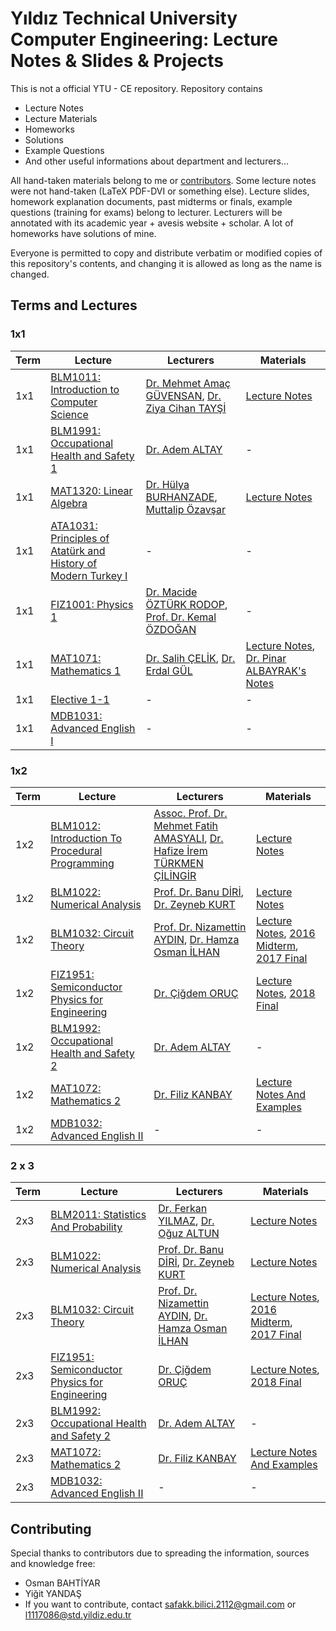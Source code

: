 # Yıldız Technical University Computer Engineering: Lecture Notes & Slides & Projects

This is not a official YTU - CE repository. Repository contains

- Lecture Notes
- Lecture Materials
- Homeworks
- Solutions
- Example Questions
- And other useful informations about department and lecturers...

All hand-taken materials belong to me or [contributors](https://github.com/safakkbilici/YTU-CE/blob/master/contributors.txt). Some lecture notes were not hand-taken (LaTeX PDF-DVI or something else). Lecture slides, homework explanation documents, past midterms or finals, example questions (training for exams) belong to lecturer. Lecturers will be annotated with its academic year + avesis website + scholar. A lot of homeworks have solutions of mine.

Everyone is permitted to copy and distribute verbatim or modified copies of this repository's contents, and changing it is allowed as long as the name is changed. 

## Terms and Lectures
### 1x1
| Term | Lecture | Lecturers | Materials
| ---- | ---- | ---- | ---- |
| 1x1 | [BLM1011: Introduction to Computer Science](http://www.bologna.yildiz.edu.tr/index.php?r=course/view&id=9450&aid=3) | [Dr. Mehmet Amaç GÜVENSAN](https://avesis.yildiz.edu.tr/amac), [Dr. Ziya Cihan TAYŞİ](https://avesis.yildiz.edu.tr/cihan) | [Lecture Notes](https://github.com/safakkbilici/YTU-CE/blob/master/1x1/BLM1011%20-%20Introduction%20to%20Computer%20Science/Lecture%20.pdf) |
| 1x1 | [BLM1991: Occupational Health and Safety 1](http://www.bologna.yildiz.edu.tr/index.php?r=course/view&id=9454&aid=3) | [Dr. Adem ALTAY](https://avesis.yildiz.edu.tr/aaltay/dokumanlar) | - |
| 1x1 | [MAT1320: Linear Algebra](http://www.bologna.yildiz.edu.tr/index.php?r=course/view&id=1006&aid=3) | [Dr. Hülya BURHANZADE](https://avesis.yildiz.edu.tr/hulyab), [Muttalip Özavşar](https://avesis.yildiz.edu.tr/mozavsar) | [Lecture Notes](https://github.com/safakkbilici/YTU-CE/blob/master/1x1/MAT1320%20-%20Linear%20Algebra/Notes.pdf) |
| 1x1 | [ATA1031: Principles of Atatürk and History of Modern Turkey I](http://www.bologna.yildiz.edu.tr/index.php?r=course/view&id=3298&aid=3) | - | - |
| 1x1 | [FIZ1001: Physics 1](http://www.bologna.yildiz.edu.tr/index.php?r=course/view&id=1820&aid=3) | [Dr. Macide ÖZTÜRK RODOP](https://avesis.yildiz.edu.tr/mcrodop/deneyim), [Prof. Dr. Kemal ÖZDOĞAN](https://avesis.yildiz.edu.tr/kozdogan) | - |
| 1x1 | [MAT1071: Mathematics 1](http://www.bologna.yildiz.edu.tr/index.php?r=course/view&id=1820&aid=3) | [Dr. Salih ÇELİK](https://avesis.yildiz.edu.tr/sacelik), [Dr. Erdal GÜL](https://avesis.yildiz.edu.tr/gul) | [Lecture Notes](https://github.com/safakkbilici/YTU-CE/blob/master/1x1/MAT1071%20-%20Mathematics%201/Notes.pdf), [Dr. Pinar ALBAYRAK's Notes](https://github.com/safakkbilici/YTU-CE/tree/master/1x1/MAT1071%20-%20Mathematics%201%20/P%C4%B1nar%20Albayrak%20Avesis) |
| 1x1 | [Elective 1-1](http://www.bologna.yildiz.edu.tr/index.php?r=program/view&id=196&aid=3) | - | - |
| 1x1 | [MDB1031: Advanced English I](http://www.bologna.yildiz.edu.tr/index.php?r=course/view&id=847&aid=3) | -| - | 
      
### 1x2
| Term | Lecture | Lecturers | Materials
| ---- | ---- | ---- | ---- |
| 1x2 | [BLM1012: Introduction To Procedural Programming](http://www.bologna.yildiz.edu.tr/index.php?r=course/view&id=9451&aid=3) | [Assoc. Prof. Dr. Mehmet Fatih AMASYALI](https://avesis.yildiz.edu.tr/amasyali), [Dr. Hafize İrem TÜRKMEN ÇİLİNGİR](https://avesis.yildiz.edu.tr/irem) | [Lecture Notes](https://github.com/safakkbilici/YTU-CE/blob/master/1x2/BLM1012%20-%20Introduction%20to%20Structured%20Programming/Lecture%20Notes.pdf) |
| 1x2 | [BLM1022: Numerical Analysis](http://www.bologna.yildiz.edu.tr/index.php?r=course/view&id=9452&aid=3) | [Prof. Dr. Banu DİRİ](https://avesis.yildiz.edu.tr/diri), [Dr. Zeyneb KURT](https://avesis.yildiz.edu.tr/zeyneb/) | [Lecture Notes](https://github.com/safakkbilici/YTU-CE/blob/master/1x2/BLM1022%20-%20Numerical%20Analysis/Lecture%20Notes.pdf) |
| 1x2 | [BLM1032: Circuit Theory](http://www.bologna.yildiz.edu.tr/index.php?r=course/view&id=7309&aid=3) | [Prof. Dr. Nizamettin AYDIN](https://avesis.yildiz.edu.tr/naydin), [Dr. Hamza Osman İLHAN](https://avesis.yildiz.edu.tr/hoilhan) | [Lecture Notes](https://github.com/safakkbilici/YTU-CE/blob/master/1x2/BLM1032%20-%20Circuit%20Theory/Circuit%20Theory%20Notes.pdf), [2016 Midterm](https://github.com/safakkbilici/YTU-CE/blob/master/1x2/BLM1032%20-%20Circuit%20Theory/Midterm.pdf), [2017 Final](https://github.com/safakkbilici/YTU-CE/blob/master/1x2/BLM1032%20-%20Circuit%20Theory/Final.pdf) |
| 1x2 | [FIZ1951: Semiconductor Physics for Engineering](http://www.bologna.yildiz.edu.tr/index.php?r=course/view&id=1954&aid=3) | [Dr. Çiğdem ORUÇ](https://avesis.yildiz.edu.tr/oruc) | [Lecture Notes](https://github.com/safakkbilici/YTU-CE/blob/master/1x2/FIZ1951%20-%20Semiconductors%20for%20Engineers/T%C3%BCm%20Konular%20Ders%20Notu.pdf), [2018 Final](https://github.com/safakkbilici/YTU-CE/blob/master/1x2/FIZ1951%20-%20Semiconductors%20for%20Engineers/2018%20Final.pdf) |
| 1x2 | [BLM1992: Occupational Health and Safety 2](http://www.bologna.yildiz.edu.tr/index.php?r=course/view&id=9455&aid=3) | [Dr. Adem ALTAY](https://avesis.yildiz.edu.tr/aaltay/dokumanlar) | - |
| 1x2 | [MAT1072: Mathematics 2](http://www.bologna.yildiz.edu.tr/index.php?r=course/view&id=1032&aid=3)| [Dr. Filiz KANBAY](https://avesis.yildiz.edu.tr/fkanbay)  |[Lecture Notes And Examples](https://github.com/safakkbilici/YTU-CE/tree/master/1x2/MAT1072%20-%20Mathematics%202)|
| 1x2 | [MDB1032: Advanced English II](http://www.bologna.yildiz.edu.tr/index.php?r=course/view&id=851&aid=3) | - | - |

### 2 x 3
| Term | Lecture | Lecturers | Materials
| ---- | ---- | ---- | ---- |
| 2x3 | [BLM2011: Statistics And Probability](http://www.bologna.yildiz.edu.tr/index.php?r=course/view&id=9456&aid=3) | [Dr. Ferkan YILMAZ](https://avesis.yildiz.edu.tr/ferkan), [Dr. Oğuz ALTUN](https://avesis.yildiz.edu.tr/oaltun) | [Lecture Notes](https://github.com/safakkbilici/YTU-CE/blob/master/1x2/BLM1012%20-%20Introduction%20to%20Structured%20Programming/Lecture%20Notes.pdf) |
| 2x3 | [BLM1022: Numerical Analysis](http://www.bologna.yildiz.edu.tr/index.php?r=course/view&id=9452&aid=3) | [Prof. Dr. Banu DİRİ](https://avesis.yildiz.edu.tr/diri), [Dr. Zeyneb KURT](https://avesis.yildiz.edu.tr/zeyneb/) | [Lecture Notes](https://github.com/safakkbilici/YTU-CE/blob/master/1x2/BLM1022%20-%20Numerical%20Analysis/Lecture%20Notes.pdf) |
| 2x3 | [BLM1032: Circuit Theory](http://www.bologna.yildiz.edu.tr/index.php?r=course/view&id=7309&aid=3) | [Prof. Dr. Nizamettin AYDIN](https://avesis.yildiz.edu.tr/naydin), [Dr. Hamza Osman İLHAN](https://avesis.yildiz.edu.tr/hoilhan) | [Lecture Notes](https://github.com/safakkbilici/YTU-CE/blob/master/1x2/BLM1032%20-%20Circuit%20Theory/Circuit%20Theory%20Notes.pdf), [2016 Midterm](https://github.com/safakkbilici/YTU-CE/blob/master/1x2/BLM1032%20-%20Circuit%20Theory/Midterm.pdf), [2017 Final](https://github.com/safakkbilici/YTU-CE/blob/master/1x2/BLM1032%20-%20Circuit%20Theory/Final.pdf) |
| 2x3 | [FIZ1951: Semiconductor Physics for Engineering](http://www.bologna.yildiz.edu.tr/index.php?r=course/view&id=1954&aid=3) | [Dr. Çiğdem ORUÇ](https://avesis.yildiz.edu.tr/oruc) | [Lecture Notes](https://github.com/safakkbilici/YTU-CE/blob/master/1x2/FIZ1951%20-%20Semiconductors%20for%20Engineers/T%C3%BCm%20Konular%20Ders%20Notu.pdf), [2018 Final](https://github.com/safakkbilici/YTU-CE/blob/master/1x2/FIZ1951%20-%20Semiconductors%20for%20Engineers/2018%20Final.pdf) |
| 2x3 | [BLM1992: Occupational Health and Safety 2](http://www.bologna.yildiz.edu.tr/index.php?r=course/view&id=9455&aid=3) | [Dr. Adem ALTAY](https://avesis.yildiz.edu.tr/aaltay/dokumanlar) | - |
| 2x3 | [MAT1072: Mathematics 2](http://www.bologna.yildiz.edu.tr/index.php?r=course/view&id=1032&aid=3)| [Dr. Filiz KANBAY](https://avesis.yildiz.edu.tr/fkanbay)  |[Lecture Notes And Examples](https://github.com/safakkbilici/YTU-CE/tree/master/1x2/MAT1072%20-%20Mathematics%202)|
| 2x3 | [MDB1032: Advanced English II](http://www.bologna.yildiz.edu.tr/index.php?r=course/view&id=851&aid=3) | - | - |



## Contributing

Special thanks to contributors due to spreading the information, sources and knowledge free:

- Osman BAHTİYAR 
- Yiğit YANDAŞ
- If you want to contribute, contact safakk.bilici.2112@gmail.com or l1117086@std.yildiz.edu.tr

